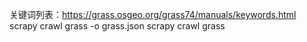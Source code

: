 关键词列表：https://grass.osgeo.org/grass74/manuals/keywords.html
scrapy crawl grass -o grass.json
scrapy crawl grass
